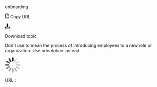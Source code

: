 # 

onboarding

![Copy URL](media/onboarding/Copy.png)
Copy URL

![Download](media/onboarding/Download.png)

Download topic

Don't use to mean the process of introducing employees to a new role or organization. Use *orientation* instead.

![In progress](media/onboarding/activity-large.gif)

URL :
